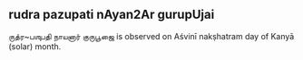 ## rudra pazupati nAyan2Ar gurupUjai

ருத்ர~பஶுபதி நாயனார் குருபூஜை is observed on Aśvinī nakṣhatram day of Kanyā (solar) month.



